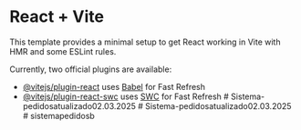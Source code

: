 # React + Vite

This template provides a minimal setup to get React working in Vite with HMR and some ESLint rules.

Currently, two official plugins are available:

- [@vitejs/plugin-react](https://github.com/vitejs/vite-plugin-react/blob/main/packages/plugin-react/README.md) uses [Babel](https://babeljs.io/) for Fast Refresh
- [@vitejs/plugin-react-swc](https://github.com/vitejs/vite-plugin-react-swc) uses [SWC](https://swc.rs/) for Fast Refresh
#   S i s t e m a - p e d i d o s a t u a l i z a d o 0 2 . 0 3 . 2 0 2 5  
 #   S i s t e m a - p e d i d o s a t u a l i z a d o 0 2 . 0 3 . 2 0 2 5  
 #   s i s t e m a p e d i d o s b  
 